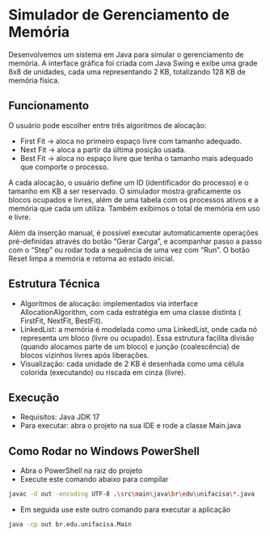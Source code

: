 # Simulador de Gerenciamento de Memória

Desenvolvemos um sistema em Java para simular o gerenciamento de memória. A interface gráfica foi criada com Java Swing
e exibe uma grade 8x8 de unidades, cada uma representando 2 KB, totalizando 128 KB de memória física.

## Funcionamento

O usuário pode escolher entre três algoritmos de alocação:

- First Fit → aloca no primeiro espaço livre com tamanho adequado.
- Next Fit → aloca a partir da última posição usada.
- Best Fit → aloca no espaço livre que tenha o tamanho mais adequado que comporte o processo.

A cada alocação, o usuário define um ID (identificador do processo) e o tamanho em KB a ser reservado. O simulador
mostra graficamente os blocos ocupados e livres, além de uma tabela com os processos ativos e a memória que cada um
utiliza. Também exibimos o total de memória em uso e livre.

Além da inserção manual, é possível executar automaticamente operações pré-definidas através do botão “Gerar Carga”, e
acompanhar passo a passo com o “Step” ou rodar toda a sequência de uma vez com “Run”. O botão Reset limpa a memória e
retorna ao estado inicial.

## Estrutura Técnica

- Algoritmos de alocação: implementados via interface AllocationAlgorithm, com cada estratégia em uma classe distinta (
  FirstFit, NextFit, BestFit).
- LinkedList: a memória é modelada como uma LinkedList<MemoryBlock>, onde cada nó representa um bloco (livre ou
  ocupado). Essa estrutura facilita divisão (quando alocamos parte de um bloco) e junção (coalescência) de blocos
  vizinhos livres após liberações.
- Visualização: cada unidade de 2 KB é desenhada como uma célula colorida (executando) ou riscada em cinza (livre).

## Execução

- Requisitos: Java JDK 17
- Para executar: abra o projeto na sua IDE e rode a classe Main.java

## Como Rodar no Windows PowerShell

- Abra o PowerShell na raiz do projeto
- Execute este comando abaixo para compilar

```bash
javac -d out -encoding UTF-8 .\src\main\java\br\edu\unifacisa\*.java
```

- Em seguida use este outro comando para executar a aplicação

```bash
java -cp out br.edu.unifacisa.Main
```





